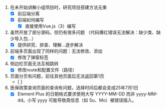 1. 在未开始讲解小组项目时，研究项目搭建方法无果
   - [x] 前后端分离
   - [x] 前端如何编写
     - [x] 直接使用Vue.js（3）编写
2. 虽然开放了部分源码，但仍有很多问题
   （代码爆红错误无法解决：缺少类、缺少导入包...）
   - [x] 提供研究、排查、理解...逐步解决
3. 前端多页面出现了同样的问题：无法修改、添加
   - [x] 修改了弹窗标签
4. 侧边栏页面无法互相跳转
   - [x] 修改route和配置文件（路径）
5. 页面分页有问题，前往其他页面后无法返回第1页
   - [ ] 
6. 医保政策查询页面的查询有问题，选择时间后都会变成25年7月1日
   - [x] Element Plus 的日期格式要求使用大写 YYYY-MM-DD 而非 yyyy-MM-dd。小写 yyyy 可能导致周信息（如 Su、Mo）被错误插入。